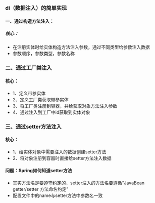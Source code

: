 ### di（数据注入）的简单实现

#### 一、通过构造方法注入：
##### 核心：
* 在注册实体时给实体构造方法注入参数，通过不同类型给参数注入数据
* 参数顺序，参数类型，参数名称

### 二、通过工厂类注入
#### 核心：
* 1、定义带参实体
* 2、定义工厂类获取带参实体
* 3、将工厂类注册到容器，并给获取对象方法注入参数
* 4、通过注入到工厂中id获取到实体对象

### 三、通过setter方法注入
#### 核心：
* 1、给实体对象中需要注入的数据创建setter方法
* 2、将对象注册到容器时直接给setter方法注入数据

#### 问题：Spring如何知道setter方法
* 其实方法名是要遵守约定的，setter注入的方法名要遵循“JavaBean getter/setter 方法命名约定”
* 配置文件中的name与setter方法中参数名一致
